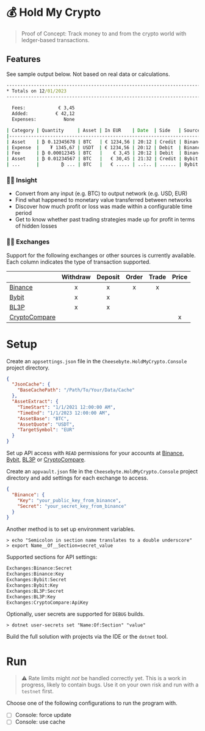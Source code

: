 ﻿# 💰 Hold My Crypto

> Proof of Concept: Track money to and from the crypto world with ledger-based transactions.

## Features

See sample output below. Not based on real data or calculations.
```cmd
---------------------------------------------------------------------------------------
* Totals on 12/01/2023
---------------------------------------------------------------------------------------
        
  Fees:            € 3,45
  Added:          € 42,12
  Expenses:          None

| Category | Quantity     | Asset | In EUR    | Date  | Side   | Source  | Tx ID      |
|-------------------------------------------------------------------------------------|
| Asset    | ₿ 0.12345678 | BTC   | € 1234,56 | 20:12 | Credit | Binance | 1234567890 |
| Expense  |    ₮ 1345,67 | USDT  | € 1234,56 | 20:12 | Debit  | Binance | 1234567890 |
| Fee      | ₿ 0.00012345 | BTC   |    € 3,45 | 20:12 | Debit  | Binance | 1234567890 |
| Asset    | ₿ 0.01234567 | BTC   |   € 30,45 | 21:32 | Credit | Bybit   | 2345678901 |
| ...      |        ₿ ... | BTC   |   € ..... | ..:.. | ...... | Bybit   | 2345678901 |
```

### ☝🏻 Insight

* Convert from any input (e.g. BTC) to output network (e.g. USD, EUR)
* Find what happened to monetary value transferred between networks
* Discover how much profit or loss was made within a configurable time period
* Get to know whether past trading strategies made up for profit in terms of hidden losses

### 👍🏻 Exchanges

Support for the following exchanges or other sources is currently available. Each column indicates the type of transaction supported.

|                                            | Withdraw | Deposit | Order | Trade | Price |
|--------------------------------------------|:--------:|:-------:|:-----:|:-----:|:-----:|
| [Binance](https://binance.com)             |    x     |    x    |   x   |   x   |       |
| [Bybit](https://bybit.com)                 |    x     |    x    |       |       |       |
| [BL3P](https://bl3p.eu)                    |    x     |    x    |       |       |       |
| [CryptoCompare](https://cryptocompare.com) |          |         |       |       |   x   |

# Setup

Create an `appsettings.json` file in the `Cheesebyte.HoldMyCrypto.Console` project directory.

```json
{
  "JsonCache": {
    "BaseCachePath": "/Path/To/Your/Data/Cache"
  },
  "AssetExtract": {
    "TimeStart": "1/1/2021 12:00:00 AM",
    "TimeEnd": "1/1/2023 12:00:00 AM",
    "AssetBase": "BTC",
    "AssetQuote": "USDT",
    "TargetSymbol": "EUR"
  }
}
```

Set up API access with `READ` permissions for your accounts at [Binance](https://www.binance.com/en/my/settings/api-management), [Bybit](https://bybit.com/app/user/api-management), [BL3P](https://bl3p.eu/security) or [CryptoCompare](https://www.cryptocompare.com/cryptopian/api-keys).

Create an `appvault.json` file in the `Cheesebyte.HoldMyCrypto.Console` project directory and add settings for each exchange to access.

```json
{
  "Binance": {
    "Key": "your_public_key_from_binance",
    "Secret": "your_secret_key_from_binance"
  }
}
```

Another method is to set up environment variables.

```shell
> echo "Semicolon in section name translates to a double underscore"
> export Name__Of__Section=secret_value
```

Supported sections for API settings:

```cmd
Exchanges:Binance:Secret
Exchanges:Binance:Key
Exchanges:Bybit:Secret
Exchanges:Bybit:Key
Exchanges:BL3P:Secret
Exchanges:BL3P:Key
Exchanges:CryptoCompare:ApiKey
```

Optionally, user secrets are supported for `DEBUG` builds.
```shell
> dotnet user-secrets set "Name:Of:Section" "value"
```

Build the full solution with projects via the IDE or the `dotnet` tool.

# Run

> ⚠️ Rate limits might *not* be handled correctly yet. This is a work in progress, likely to contain bugs. Use it on your own risk and run with a `testnet` first.

Choose one of the following configurations to run the program with.
- [ ] Console: force update
- [ ] Console: use cache
